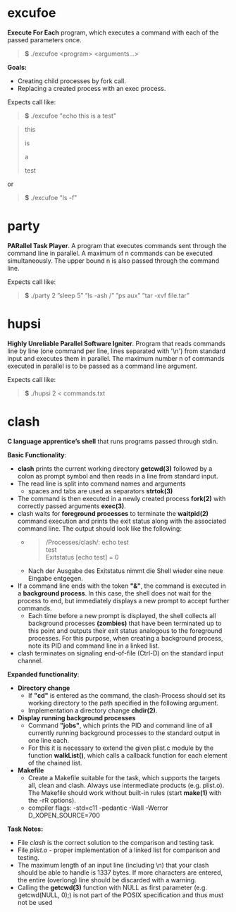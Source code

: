 # excufoe
**Execute For Each** program, which executes a command with each of the passed parameters once.
> **\$** ./excufoe \<program> <arguments...>

**Goals:**
- Creating child processes by fork call.
- Replacing a created process with an exec process.

Expects call like:
> **\$** ./excufoe "echo this is a test"

> this
>
> is
>
> a
>
> test

or 
> **\$** ./excufoe "ls -f"



# party
**PARallel Task Player**. A program that executes commands sent through the command line in parallel. A maximum of n commands can be executed simultaneously. The upper bound n is also passed through the command line. 

Expects call like:
> **\$** ./party 2 ”sleep 5” ”ls -ash /” ”ps aux” ”tar -xvf file.tar”



# hupsi
**Highly Unreliable Parallel Software Igniter**. Program that reads commands line by line (one command per line, lines separated with '\n') from standard input and executes them in parallel. The maximum number n of commands executed in parallel is to be passed as a command line argument.

Expects call like:
> **\$** ./hupsi 2 < commands.txt



# clash
**C language apprentice’s shell** that runs programs passed through stdin. 

**Basic Functionality**:
- **clash** prints the current working directory **getcwd(3)** followed by a colon as prompt symbol and then reads in a line from standard input.
- The read line is split into command names and arguments
	- spaces and tabs are used as separators **strtok(3)**
- The command is then executed in a newly created process **fork(2)** with correctly passed arguments **exec(3)**.
- clash waits for **foreground processes** to terminate the **waitpid(2)** command execution and prints the exit status along with the associated command line. The output should look like the following:
	- > /Processes/clash/: echo test <br>
	  > test <br>
	  > Exitstatus [echo test] = 0
    - Nach der Ausgabe des Exitstatus nimmt die Shell wieder eine neue Eingabe entgegen.
- If a command line ends with the token **"&"**, the command is executed in a **background process**. In this case, the shell does not wait for the process to end, but immediately displays a new prompt to accept further commands.
	- Each time before a new prompt is displayed, the shell collects all background processes **(zombies)** that have been terminated up to this point and outputs their exit status analogous to the foreground processes. For this purpose, when creating a background process, note its PID and command line in a linked list. 
- clash terminates on signaling end-of-file (Ctrl-D) on the standard input channel.

**Expanded functionality**:
- **Directory change** 
	- If **"cd"** is entered as the command, the clash-Process should set its working directory to the path specified in the following argument.
	- Implementation a directory change **chdir(2)**.
- **Display running background processes**
	- Command **"jobs"**, which prints the PID and command line of all currently running background processes to the standard output in one line each. 
	- For this it is necessary to extend the given plist.c module by the function **walkList()**, which calls a callback function for each element of the chained list.
- **Makefile**
	- Create a Makefile suitable for the task, which supports the targets all, clean and clash. Always use intermediate products (e.g. plist.o). The Makefile should work without built-in rules (start **make(1)** with the -rR options). 
	- compiler flags: -std=c11 -pedantic -Wall -Werror D_XOPEN_SOURCE=700

**Task Notes:**
- File *clash* is the correct solution to the comparison and testing task.
- File *plist.o* - proper implementation of a linked list for comparison and testing.
- The maximum length of an input line (including \n) that your clash should be able to handle is 1337 bytes. If more characters are entered, the entire (overlong) line should be discarded with a warning.
- Calling the **getcwd(3)** function with NULL as first parameter (e.g. getcwd(NULL, 0);) is not part of the POSIX specification and thus must not be used